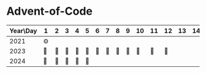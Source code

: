 # Advent-of-Code

| Year\\Day | 1   | 2   | 3   | 4   | 5   | 6   | 7   | 8   | 9   | 10  | 11  | 12  | 13  | 14  | 15  | 16  | 17  | 18  | 19  | 20  | 21  | 22  | 23  | 24  | 25  |
| --------- | --- | --- | --- | --- | --- | --- | --- | --- | --- | --- | --- | --- | --- | --- | --- | --- | --- | --- | --- | --- | --- | --- | --- | --- | --- |
| 2021      |  ⚙️  |     |     |     |     |     |     |     |     |     |     |     |     |     |     |     |     |     |     |     |     |     |     |     |     |
| 2023      | 🫨  | 🫨  | 🫨  | 🫨  | 🫨  | 🫨  | 🫨  | 🫨  | 🫨  | 🫨  | 🫨  | 🍞 |     |     |     |     |     |     |     |     |     |     | 🫨  |     |     |
| 2024      | 🫠  | 🫠  | 🫠  | 🫠  | 🫠  |     |     |     |     |     |     |     |     |     |     |     |     |     |     |     |     |     |     |     |     |
